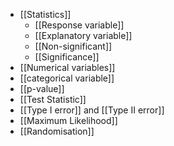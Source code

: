 - [[Statistics]]
	- [[Response variable]]
	- [[Explanatory variable]]
	- [[Non-significant]]
	- [[Significance]]
- [[Numerical variables]]
- [[categorical variable]]
- [[p-value]]
- [[Test Statistic]]
- [[Type I error]] and [[Type II error]]
- [[Maximum Likelihood]]
- [[Randomisation]]